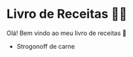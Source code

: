 # Livro de Receitas :woman_cook:



Olá! Bem vindo ao meu livro de receitas :wave:

- Strogonoff de carne


